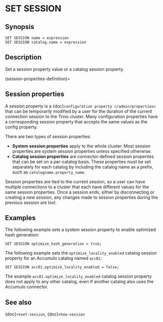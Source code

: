 # SET SESSION

## Synopsis

```text
SET SESSION name = expression
SET SESSION catalog.name = expression
```

## Description

Set a session property value or a catalog session property.

(session-properties-definition)=
## Session properties

A session property is a {doc}`configuration property </admin/properties>` that
can be temporarily modified by a user for the duration of the current
connection session to the Trino cluster. Many configuration properties have a
corresponding session property that accepts the same values as the config
property.

There are two types of session properties:

- **System session properties** apply to the whole cluster. Most session
  properties are system session properties unless specified otherwise.
- **Catalog session properties** are connector-defined session properties that
  can be set on a per-catalog basis. These properties must be set separately for
  each catalog by including the catalog name as a prefix, such as
  `catalogname.property_name`.

Session properties are tied to the current session, so a user can have multiple
connections to a cluster that each have different values for the same session
properties. Once a session ends, either by disconnecting or creating a new
session, any changes made to session properties during the previous session are
lost.

## Examples

The following example sets a system session property to enable optimized hash
generation:

```
SET SESSION optimize_hash_generation = true;
```

The following example sets the `optimize_locality_enabled` catalog session
property for an Accumulo catalog named `acc01`:

```
SET SESSION acc01.optimize_locality_enabled = false;
```

The example `acc01.optimize_locality_enabled` catalog session property
does not apply to any other catalog, even if another catalog also uses the
Accumulo connector.

## See also

{doc}`reset-session`, {doc}`show-session`

